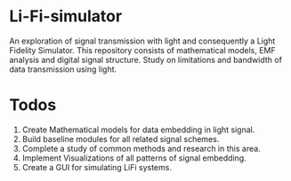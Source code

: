 # Li-Fi-simulator
An exploration of signal transmission with light and consequently a Light Fidelity Simulator.
This repository consists of mathematical models, EMF analysis and digital signal structure.
Study on limitations and bandwidth of data transmission using light.
# Todos
1. Create Mathematical models for data embedding in light signal.
2. Build baseline modules for all related signal schemes.
3. Complete a study of common methods and research in this area.
4. Implement Visualizations of all patterns of signal embedding.
5. Create a GUI for simulating LiFi systems.
